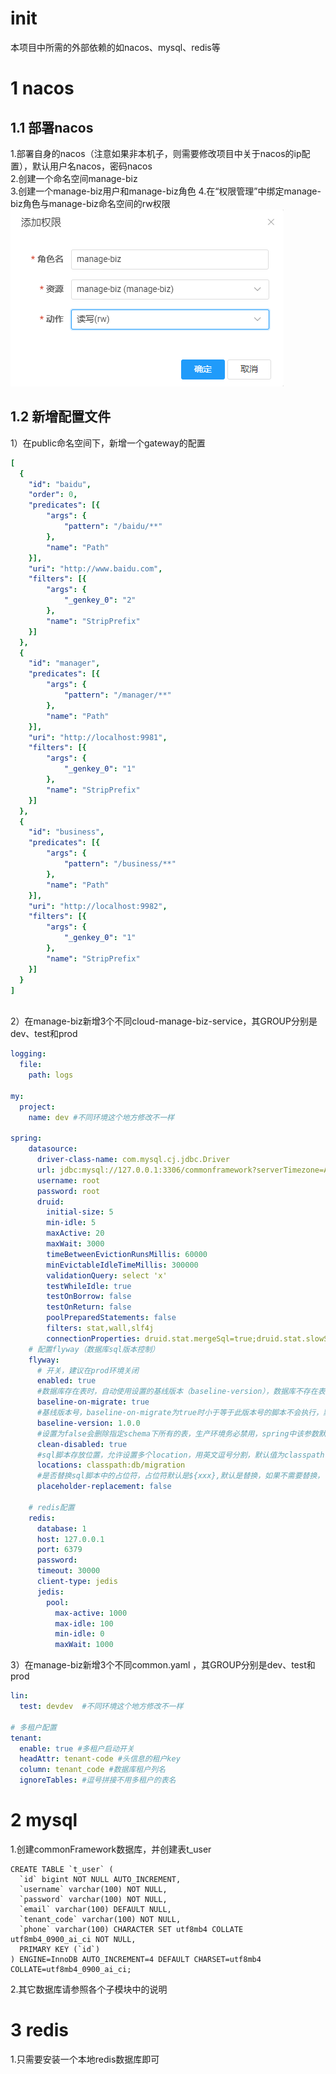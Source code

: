 # init
本项目中所需的外部依赖的如nacos、mysql、redis等  

# 1 nacos
## 1.1 部署nacos
1.部署自身的nacos（注意如果非本机子，则需要修改项目中关于nacos的ip配置），默认用户名nacos，密码nacos  
2.创建一个命名空间manage-biz  
3.创建一个manage-biz用户和manage-biz角色
4.在“权限管理”中绑定manage-biz角色与manage-biz命名空间的rw权限  
![img.png](readme-img/nacos权限.png)
## 1.2 新增配置文件
1）在public命名空间下，新增一个gateway的配置
```yaml
[
  {
    "id": "baidu",
    "order": 0,
    "predicates": [{
        "args": {
            "pattern": "/baidu/**"
        },
        "name": "Path"
    }],
    "uri": "http://www.baidu.com",
    "filters": [{
        "args": {
            "_genkey_0": "2"
        },
        "name": "StripPrefix"
    }]
  },
  {
    "id": "manager",
    "predicates": [{
        "args": {
            "pattern": "/manager/**"
        },
        "name": "Path"
    }],
    "uri": "http://localhost:9981",
    "filters": [{
        "args": {
            "_genkey_0": "1"
        },
        "name": "StripPrefix"
    }]
  },
  {
    "id": "business",
    "predicates": [{
        "args": {
            "pattern": "/business/**"
        },
        "name": "Path"
    }],
    "uri": "http://localhost:9982",
    "filters": [{
        "args": {
            "_genkey_0": "1"
        },
        "name": "StripPrefix"
    }]
  }
]
            
```
2）在manage-biz新增3个不同cloud-manage-biz-service，其GROUP分别是dev、test和prod
```yaml
logging:
  file:
    path: logs

my:
  project:
    name: dev #不同环境这个地方修改不一样

spring:
    datasource:
      driver-class-name: com.mysql.cj.jdbc.Driver
      url: jdbc:mysql://127.0.0.1:3306/commonframework?serverTimezone=Asia/Shanghai&useUnicode=true&characterEncoding=utf-8&zeroDateTimeBehavior=convertToNull&useSSL=false&allowPublicKeyRetrieval=true
      username: root
      password: root
      druid:
        initial-size: 5
        min-idle: 5
        maxActive: 20
        maxWait: 3000
        timeBetweenEvictionRunsMillis: 60000
        minEvictableIdleTimeMillis: 300000
        validationQuery: select 'x'
        testWhileIdle: true
        testOnBorrow: false
        testOnReturn: false
        poolPreparedStatements: false
        filters: stat,wall,slf4j
        connectionProperties: druid.stat.mergeSql=true;druid.stat.slowSqlMillis=5000;socketTimeout=10000;connectTimeout=1200
    # 配置flyway（数据库sql版本控制）
    flyway:
      # 开关，建议在prod环境关闭
      enabled: true
      #数据库存在表时，自动使用设置的基线版本（baseline-version），数据库不存在表时，即使设置了，也会从第一个版本开始执行，默认值为false
      baseline-on-migrate: true
      #基线版本号，baseline-on-migrate为true时小于等于此版本号的脚本不会执行，默认值为1
      baseline-version: 1.0.0
      #设置为false会删除指定schema下所有的表，生产环境务必禁用，spring中该参数默认是false，需要手动设置为true
      clean-disabled: true
      #sql脚本存放位置，允许设置多个location，用英文逗号分割，默认值为classpath:db/migration
      locations: classpath:db/migration
      #是否替换sql脚本中的占位符，占位符默认是${xxx},默认是替换，如果不需要替换，可以设置为false
      placeholder-replacement: false
  
    # redis配置
    redis:
      database: 1
      host: 127.0.0.1
      port: 6379
      password:
      timeout: 30000
      client-type: jedis
      jedis:
        pool:
          max-active: 1000
          max-idle: 100
          min-idle: 0
          maxWait: 1000
```
3）在manage-biz新增3个不同common.yaml ，其GROUP分别是dev、test和prod
```yaml
lin:
  test: devdev  #不同环境这个地方修改不一样

# 多租户配置
tenant:
  enable: true #多租户启动开关
  headAttr: tenant-code #头信息的租户key
  column: tenant_code #数据库租户列名
  ignoreTables: #逗号拼接不用多租户的表名
```
# 2 mysql
1.创建commonFramework数据库，并创建表t_user
```roomsql
CREATE TABLE `t_user` (
  `id` bigint NOT NULL AUTO_INCREMENT,
  `username` varchar(100) NOT NULL,
  `password` varchar(100) NOT NULL,
  `email` varchar(100) DEFAULT NULL,
  `tenant_code` varchar(100) NOT NULL,
  `phone` varchar(100) CHARACTER SET utf8mb4 COLLATE utf8mb4_0900_ai_ci NOT NULL,
  PRIMARY KEY (`id`)
) ENGINE=InnoDB AUTO_INCREMENT=4 DEFAULT CHARSET=utf8mb4 COLLATE=utf8mb4_0900_ai_ci;
```
2.其它数据库请参照各个子模块中的说明

# 3 redis
1.只需要安装一个本地redis数据库即可